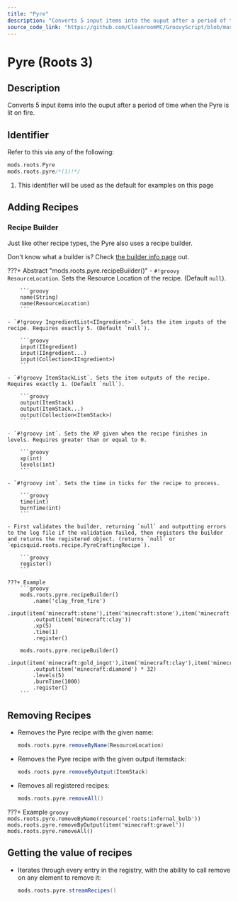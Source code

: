 ```yaml
---
title: "Pyre"
description: "Converts 5 input items into the ouput after a period of time when the Pyre is lit on fire."
source_code_link: "https://github.com/CleanroomMC/GroovyScript/blob/master/src/main/java/com/cleanroommc/groovyscript/compat/mods/roots/Pyre.java"
---
```


# Pyre (Roots 3)

## Description

Converts 5 input items into the ouput after a period of time when the Pyre is lit on fire.

## Identifier

Refer to this via any of the following:

```groovy hl_lines="2"
mods.roots.Pyre
mods.roots.pyre/*(1)!*/
```

1. This identifier will be used as the default for examples on this page

## Adding Recipes

### Recipe Builder

Just like other recipe types, the Pyre also uses a recipe builder.

Don't know what a builder is? Check [the builder info page](../../../groovy/builder.md) out.

???+ Abstract "mods.roots.pyre.recipeBuilder()"
    - `#!groovy ResourceLocation`. Sets the Resource Location of the recipe. (Default `null`).

        ```groovy
        name(String)
        name(ResourceLocation)
        ```

    - `#!groovy IngredientList<IIngredient>`. Sets the item inputs of the recipe. Requires exactly 5. (Default `null`).

        ```groovy
        input(IIngredient)
        input(IIngredient...)
        input(Collection<IIngredient>)
        ```

    - `#!groovy ItemStackList`. Sets the item outputs of the recipe. Requires exactly 1. (Default `null`).

        ```groovy
        output(ItemStack)
        output(ItemStack...)
        output(Collection<ItemStack>)
        ```

    - `#!groovy int`. Sets the XP given when the recipe finishes in levels. Requires greater than or equal to 0.

        ```groovy
        xp(int)
        levels(int)
        ```

    - `#!groovy int`. Sets the time in ticks for the recipe to process.

        ```groovy
        time(int)
        burnTime(int)
        ```

    - First validates the builder, returning `null` and outputting errors to the log file if the validation failed, then registers the builder and returns the registered object. (returns `null` or `epicsquid.roots.recipe.PyreCraftingRecipe`).

        ```groovy
        register()
        ```

    ???+ Example
        ```groovy
        mods.roots.pyre.recipeBuilder()
            .name('clay_from_fire')
            .input(item('minecraft:stone'),item('minecraft:stone'),item('minecraft:stone'),item('minecraft:stone'),item('minecraft:stone'))
            .output(item('minecraft:clay'))
            .xp(5)
            .time(1)
            .register()

        mods.roots.pyre.recipeBuilder()
            .input(item('minecraft:gold_ingot'),item('minecraft:clay'),item('minecraft:clay'),item('minecraft:stone'),item('minecraft:stone'))
            .output(item('minecraft:diamond') * 32)
            .levels(5)
            .burnTime(1000)
            .register()
        ```



## Removing Recipes

- Removes the Pyre recipe with the given name:

    ```groovy
    mods.roots.pyre.removeByName(ResourceLocation)
    ```

- Removes the Pyre recipe with the given output itemstack:

    ```groovy
    mods.roots.pyre.removeByOutput(ItemStack)
    ```

- Removes all registered recipes:

    ```groovy
    mods.roots.pyre.removeAll()
    ```

???+ Example
    ```groovy
    mods.roots.pyre.removeByName(resource('roots:infernal_bulb'))
    mods.roots.pyre.removeByOutput(item('minecraft:gravel'))
    mods.roots.pyre.removeAll()
    ```

## Getting the value of recipes

- Iterates through every entry in the registry, with the ability to call remove on any element to remove it:

    ```groovy
    mods.roots.pyre.streamRecipes()
    ```
